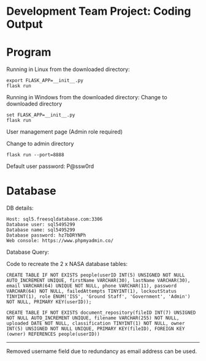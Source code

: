 # Development Team Project: Coding Output

# Program

Running in Linux from the downloaded directory:
```
export FLASK_APP=__init__.py
flask run
```

Running in Windows from the downloaded directory:
Change to downloaded directory
```
set FLASK_APP=__init__.py
flask run
```
User management page (Admin role required)

Change to admin directory
```
flask run --port=8888
```
Default user password: P@ssw0rd

# Database

DB details:
```
Host: sql5.freesqldatabase.com:3306
Database user: sql5495299
Database name: sql5495299
Database password: hz7bDRYNPh
Web console: https://www.phpmyadmin.co/
```

Database Query:

Code to recreate the 2 x NASA database tables:
```
CREATE TABLE IF NOT EXISTS people(userID INT(5) UNSIGNED NOT NULL AUTO_INCREMENT UNIQUE, firstName VARCHAR(30), lastName VARCHAR(30), email VARCHAR(64) UNIQUE NOT NULL, phone VARCHAR(11), password VARCHAR(64) NOT NULL, failedAttempts TINYINT(1), lockoutStatus TINYINT(1), role ENUM('ISS', 'Ground Staff', 'Government', 'Admin') NOT NULL, PRIMARY KEY(userID));

CREATE TABLE IF NOT EXISTS document_repository(fileID INT(7) UNSIGNED NOT NULL AUTO_INCREMENT UNIQUE, filename VARCHAR(255) NOT NULL, uploaded DATE NOT NULL, classification TINYINT(1) NOT NULL, owner INT(5) UNSIGNED NOT NULL UNIQUE, PRIMARY KEY(fileID), FOREIGN KEY (owner) REFERENCES people(userID))
```
***
Removed username field due to redundancy as email address can be used.
